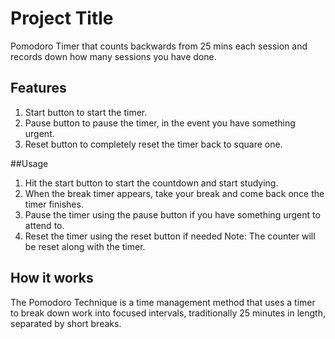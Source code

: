 # Project Title
Pomodoro Timer that counts backwards from 25 mins each session and records down how many sessions you have done.

## Features
1. Start button to start the timer.
2. Pause button to pause the timer, in the event you have something urgent.
3. Reset button to completely reset the timer back to square one.

##Usage
1. Hit the start button to start the countdown and start studying.
2. When the break timer appears, take your break and come back once the timer finishes.
3. Pause the timer using the pause button if you have something urgent to attend to.
4. Reset the timer using the reset button if needed
   Note: The counter will be reset along with the timer.

## How it works
The Pomodoro Technique is a time management method that uses a timer to break down work into focused intervals, traditionally 25 minutes in length, separated by short breaks.
